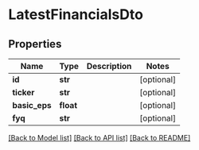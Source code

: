 # LatestFinancialsDto

## Properties
Name | Type | Description | Notes
------------ | ------------- | ------------- | -------------
**id** | **str** |  | [optional] 
**ticker** | **str** |  | [optional] 
**basic_eps** | **float** |  | [optional] 
**fyq** | **str** |  | [optional] 

[[Back to Model list]](../README.md#documentation-for-models) [[Back to API list]](../README.md#documentation-for-api-endpoints) [[Back to README]](../README.md)

